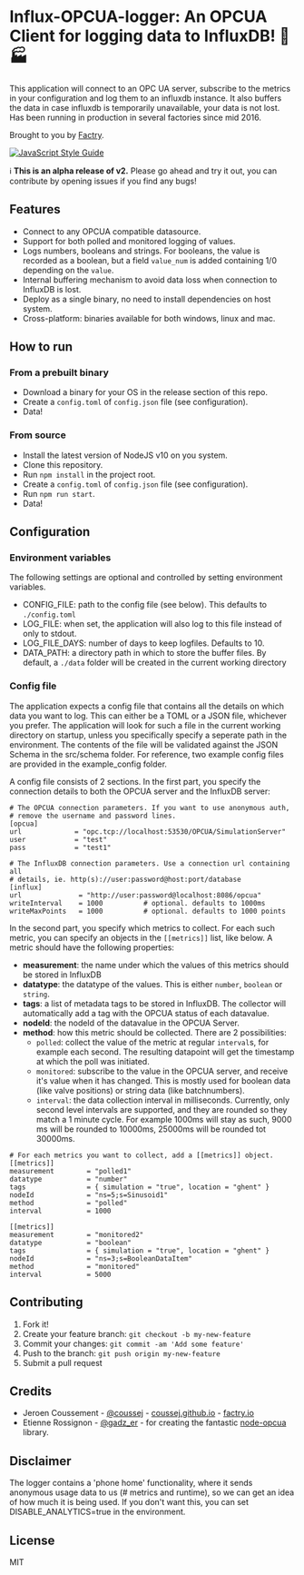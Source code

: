 # Influx-OPCUA-logger: An OPCUA Client for logging data to InfluxDB! :electric_plug: :factory:

This application will connect to an OPC UA server, subscribe to the metrics in your configuration and log them to an influxdb instance. It also buffers the data in case influxdb is temporarily unavailable, your data is not lost. Has been running in production in several factories since mid 2016.

Brought to you by [Factry](www.factry.io).

[![JavaScript Style Guide](https://cdn.rawgit.com/standard/standard/master/badge.svg)](https://github.com/standard/standard)

:information_source: **This is an alpha release of v2.** Please go ahead and try it out, you can contribute by opening issues if you find any bugs!

## Features

* Connect to any OPCUA compatible datasource.
* Support for both polled and monitored logging of values.
* Logs numbers, booleans and strings. For booleans, the value is recorded as a boolean, but a field `value_num` is added containing 1/0 depending on the `value`.
* Internal buffering mechanism to avoid data loss when connection to InfluxDB is lost.
* Deploy as a single binary, no need to install dependencies on host system.
* Cross-platform: binaries available for both windows, linux and mac.

## How to run

### From a prebuilt binary

* Download a binary for your OS in the release section of this repo.
* Create a `config.toml` of `config.json` file (see configuration).
* Data!

### From source

* Install the latest version of NodeJS v10 on you system.
* Clone this repository.
* Run `npm install` in the project root.
* Create a `config.toml` of `config.json` file (see configuration).
* Run `npm run start`.
* Data!

## Configuration

### Environment variables

The following settings are optional and controlled by setting environment variables.

* CONFIG_FILE: path to the config file (see below). This defaults to `./config.toml`
* LOG_FILE: when set, the application will also log to this file instead of only to stdout.
* LOG_FILE_DAYS: number of days to keep logfiles. Defaults to 10.
* DATA_PATH: a directory path in which to store  the buffer files. By default, a `./data` folder will be created in the current working directory   

### Config file

The application expects a config file that contains all the details on which data you want to log. This can either be a TOML or a JSON file, whichever you prefer. The application will look for such a file in the current working directory on startup, unless you specifically specify a seperate path in the environment. The contents of the file will be validated against the JSON Schema in the src/schema folder. For reference, two example config files are provided in the example_config folder.

 A config file consists of 2 sections. In the first part, you specify the connection details to both the OPCUA server and the InfluxDB server:

```
# The OPCUA connection parameters. If you want to use anonymous auth, 
# remove the username and password lines.
[opcua]
url             = "opc.tcp://localhost:53530/OPCUA/SimulationServer"
user            = "test"
pass            = "test1"

# The InfluxDB connection parameters. Use a connection url containing all 
# details, ie. http(s)://user:password@host:port/database
[influx]
url              = "http://user:password@localhost:8086/opcua"
writeInterval    = 1000          # optional. defaults to 1000ms
writeMaxPoints   = 1000          # optional. defaults to 1000 points

```

In the second part, you specify which metrics to collect. For each such metric, you can specify an objects in the `[[metrics]]` list, like below. A metric should have the following properties:
* **measurement**: the name under which the values of this metrics should be stored in InfluxDB
* **datatype**: the datatype of the values. This is either `number`, `boolean` or `string`.
* **tags**: a list of metadata tags to be stored in InfluxDB. The collector will automatically add a tag with the OPCUA status of each datavalue.
* **nodeId**: the nodeId of the datavalue in the OPCUA Server.
* **method**: how this metric should be collected. There are 2 possibilities:
  * `polled`: collect the value of the metric at regular `interval`s, for example each second. The resulting datapoint will get the timestamp at which the poll was initiated.
  * `monitored`: subscribe to the value in the OPCUA server, and receive it's value when it has changed. This is mostly used for boolean data (like valve positions) or string data (like batchnumbers).
  * `interval`: the data collection interval in milliseconds. Currently, only second level intervals are supported, and they are rounded so they match a 1 minute cycle. For example 1000ms will stay as such, 9000 ms will be rounded to 10000ms, 25000ms will be rounded tot 30000ms.  

```
# For each metrics you want to collect, add a [[metrics]] object.
[[metrics]]
measurement        = "polled1"
datatype           = "number"
tags               = { simulation = "true", location = "ghent" }
nodeId             = "ns=5;s=Sinusoid1"
method             = "polled"
interval           = 1000     

[[metrics]]
measurement        = "monitored2"
datatype           = "boolean"
tags               = { simulation = "true", location = "ghent" }
nodeId             = "ns=3;s=BooleanDataItem"
method             = "monitored"
interval           = 5000  
```
     
## Contributing

1. Fork it!
2. Create your feature branch: `git checkout -b my-new-feature`
3. Commit your changes: `git commit -am 'Add some feature'`
4. Push to the branch: `git push origin my-new-feature`
5. Submit a pull request

## Credits

* Jeroen Coussement - [@coussej](https://twitter.com/coussej) - [coussej.github.io](http://coussej.github.io) - [factry.io](https://www.factry.io)
* Etienne Rossignon - [@gadz_er](https://twitter.com/gadz_er) - for creating the fantastic [node-opcua](https://github.com/node-opcua/node-opcua) library.

## Disclaimer
The logger contains a 'phone home' functionality, where it sends anonymous usage data to us (# metrics and runtime), so we can get an idea of how much it is being used. If you don't want this, you can set DISABLE_ANALYTICS=true in the environment.

## License

MIT
